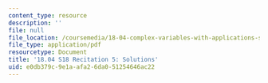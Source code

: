 ```yaml
---
content_type: resource
description: ''
file: null
file_location: /coursemedia/18-04-complex-variables-with-applications-spring-2018/e0db379c9e1aafa26da051254646ac22_MIT18_04S18_Recit5-solutions.pdf
file_type: application/pdf
resourcetype: Document
title: '18.04 S18 Recitation 5: Solutions'
uid: e0db379c-9e1a-afa2-6da0-51254646ac22
---
```

